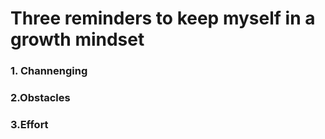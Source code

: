 # **Three reminders to keep myself in a growth mindset**
### 1. Channenging 
### 2.Obstacles  
### 3.Effort 